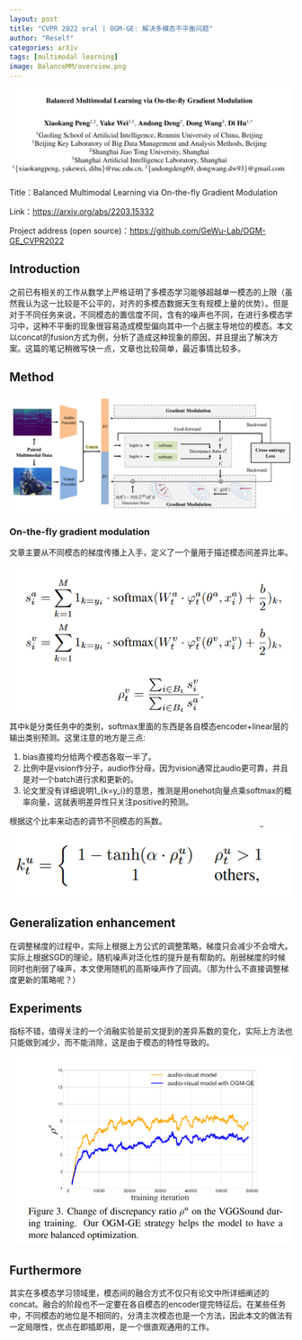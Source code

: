 ```yaml
---
layout: post
title: "CVPR 2022 oral | OGM-GE: 解决多模态不平衡问题"
author: "Reself"
categories: arXiv
tags: [multimodal learning]
image: BalanceMM/overview.png
---
```


![](../assets/img/BalanceMM/title.png)

Title：Balanced Multimodal Learning via On-the-fly Gradient Modulation

Link：https://arxiv.org/abs/2203.15332

Project address (open source)：https://github.com/GeWu-Lab/OGM-GE_CVPR2022

## Introduction

之前已有相关的工作从数学上严格证明了多模态学习能够超越单一模态的上限（虽然我认为这一比较是不公平的，对齐的多模态数据天生有规模上量的优势）。但是对于不同任务来说，不同模态的置信度不同，含有的噪声也不同，在进行多模态学习中，这种不平衡的现象很容易造成模型偏向其中一个占据主导地位的模态。本文以concat的fusion方式为例，分析了造成这种现象的原因，并且提出了解决方案。这篇的笔记稍微写快一点，文章也比较简单，最近事情比较多。

## Method

![](../assets/img/BalanceMM/overview.png)

### On-the-fly gradient modulation

文章主要从不同模态的梯度传播上入手，定义了一个量用于描述模态间差异比率。

![](../assets/img/BalanceMM/equation.png)
其中k是分类任务中的类别，softmax里面的东西是各自模态encoder+linear层的输出类别预测。这里注意的地方是三点:
1. bias直接均分给两个模态各取一半了。
2. 比例中是vision作分子，audio作分母，因为vision通常比audio更可靠，并且是对一个batch进行求和更新的。
3. 论文里没有详细说明1_{k=y_i}的意思，推测是用onehot向量点乘softmax的概率向量，这就表明差异性只关注positive的预测。

根据这个比率来动态的调节不同模态的系数。
![](../assets/img/BalanceMM/equation2.png)

## Generalization enhancement

在调整梯度的过程中，实际上根据上方公式的调整策略，梯度只会减少不会增大。实际上根据SGD的理论，随机噪声对泛化性的提升是有帮助的。削弱梯度的时候同时也削弱了噪声，本文使用随机的高斯噪声作了回调。（那为什么不直接调整梯度更新的策略呢？）

## Experiments

指标不错，值得关注的一个消融实验是前文提到的差异系数的变化，实际上方法也只能做到减少，而不能消除，这是由于模态的特性导致的。

![](../assets/img/BalanceMM/experiments.png)

## Furthermore

其实在多模态学习领域里，模态间的融合方式不仅只有论文中所详细阐述的concat。融合的阶段也不一定要在各自模态的encoder提完特征后。在某些任务中，不同模态的地位是不相同的，分清主次模态也是一个方法，因此本文的做法有一定局限性，优点在即插即用，是一个很直观通用的工作。